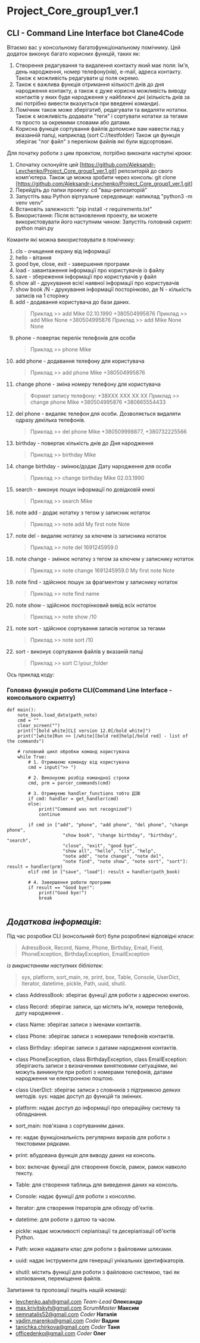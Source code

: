 # Project_Core_group1_ver.1

## CLI - Command Line Interface bot Clane4Code

Вітаємо вас у консольному багатофункціональному помічнику.
Цей додаток виконує багато корисних функцій, таких як:

1. Створення редагування та видалення контакту який має поля: Ім'я, день народження, номер телефону(нів), e-mail, адреса контакту. Також є можливість редагувати ці поля окремо.
2. Також є важлива функція отримання кількості днів до дня народження контакту, а також є дуже корисна можливість виводу контактів у яких буде народження у найближчі дні (кількість днів за які потрібно вивести вказується при введенні команди).
3. Помічник також може зберігатиб, редагувати та видаляти нотатки. Також є можливість додавати "теги" і сортувати нотатки за тегами та просто за окремими словами або датами.
4. Корисна функція сортування файлів допоможе вам навести лад у вказанній папці, наприклад (sort C://testfolder) Також ця функція зберігає "лог файл" з переліком файлів які були відсортовані.

Для початку роботи з цим проектом, потрібно виконати наступні кроки:

1. Спочатку склонуйте цей [https://github.com/Aleksandr-Levchenko/Project_Core_group1_ver.1.git] репозиторій до свого комп'ютера. Також це можна зробити через консоль: git clone [https://github.com/Aleksandr-Levchenko/Project_Core_group1_ver.1.git]
2. Перейдіть до папки проекту: cd "ваш-репозиторій"
3. Запустіть ваш Python віртуальне середовище: напиклад "python3 -m venv venv"
4. Встановіть залежності: "pip install -r requirements.txt"
5. Використання:
   Після встановлення проекту, ви можете використовувати його наступним чином:
   Запустіть головний скрипт:
   python main.py

Команти які можна використовувати в помічнику:

1. cls - очищення екрану від інформації
2. hello - вітання
3. good bye, close, exit - завершення програми
4. load - завантаження інформації про користувачів із файлу
5. save - збереження інформації про користувачів у файл
6. show all - друкування всієї наявної інформації про користувачів
7. show book /N - друкування інформації посторінково, де N - кількість записів на 1 сторінку
8. add - додавання користувача до бази даних.
   > Приклад >> add Mike 02.10.1990 +380504995876
   > Приклад >> add Mike None +380504995876
   > Приклад >> add Mike None None
9. phone - повертає перелік телефонів для особи
   > Приклад >> phone Mike
10. add phone - додавання телефону для користувача
    > Приклад >> add phone Mike +380504995876
11. change phone - зміна номеру телефону для користувача
    > Формат запису телефону: +38ХХХ ХХХ ХХ ХХ
    > Приклад >> change phone Mike +380504995876 +380665554433
12. del phone - видаляє телефон для особи. Дозволяється видаляти одразу декілька телефонів.
    > Приклад >> del phone Mike +380509998877, +380732225566
13. birthday - повертає кількість днів до Дня народження
    > Приклад >> birthday Mike
14. change birthday - змінює/додає Дату народження для особи
    > Приклад >> change birthday Mike 02.03.1990
15. search - виконує пошук інформації по довідковій книзі
    > Приклад >> search Mike
16. note add - додає нотатку з тегом у записник нотаток
    > Приклад >> note add My first note Note
17. note del - видаляє нотатку за ключем із записника нотаток
    > Приклад >> note del 1691245959.0
18. note change - змінює нотатку з тегом за ключем у записнику нотаток
    > Приклад >> note change 1691245959.0 My first note Note
19. note find - здійснює пошук за фрагментом у записнику нотаток
    > Приклад >> note find name
20. note show - здійснює посторінковий вивід всіх нотаток
    > Приклад >> note show /10
21. note sort - здійснює сортування записів нотаток за тегами
    > Приклад >> note sort /10
22. sort - виконує сортування файлів у вказаній папці
    > Приклад >> sort C:\\your_folder

Ось приклад коду:

### Головна функція роботи CLI(Command Line Interface - консольного скрипту)

```
def main():
    note_book.load_data(path_note)
    cmd = ""
    clear_screen("")
    print("[bold white]CLI version 12.0[/bold white]")
    print("[white]Run >> [/white][bold red]help[/bold red] - list of the commands")

    # головний цикл обробки команд користувача
    while True:
        # 1. Отримаємо команду від користувача
        cmd = input(">> ")

        # 2. Виконуємо розбір командної строки
        cmd, prm = parcer_commands(cmd)

        # 3. Отримуємо handler_functions тобто ДІЮ
        if cmd: handler = get_handler(cmd)
        else:
            print("Command was not recognized")
            continue

        if cmd in ["add", "phone", "add phone", "del phone", "change phone",
                     "show book", "change birthday", "birthday", "search",
                     "close", "exit", "good bye",
                     "show all", "hello", "cls", "help",
                     "note add", "note change", "note del",
                     "note find", "note show", "note sort", "sort"]: result = handler(prm)
        elif cmd in ["save", "load"]: result = handler(path_book)

        # 4. Завершення роботи програми
        if result == "Good bye!":
            print("Good bye!")
            break


```

## _Додаткова інформація_:

Під час розробки CLI (консольний бот) були розроблені відповідні класи:

> AdressBook, Record, Name, Phone, Birthday, Email, Field, PhoneException, BirthdayException, EmailException

_із викристанням наступних бібліотек_:

> sys, platform, sort_main, re, print, box, Table, Console, UserDict, Iterator, datetime, pickle, Path, uuid, shutil.

- class AddressBook: зберігає функції для роботи з адресною книгою.
- class Record: зберігає записи, що містять ім'я, номери телефонів, дату народження .
- class Name: зберігає записи з іменами контактів.
- class Phone: зберігає записи з номерами телефонів контактів.
- class Birthday: зберігає записи з датами народження контактів.
- class PhoneException, class BirthdayException, class EmailException: зберігають записи з визначеними винятковими ситуаціями, які можуть виникнути при роботі з номерами телефонів, датами народження чи електронною поштою.
- class UserDict: зберігає записи з словників з підтримкою деяких методів. sys: надає доступ до функцій та змінних.
- platform: надає доступ до інформації про операційну систему та обладнання.
- sort_main: пов'язана з сортуванням даних.

- re: надає функціональність регулярних виразів для роботи з текстовими рядками.

- print: вбудована функція для виводу даних на консоль.

- box: включає функції для створення боксів, рамок, рамок навколо тексту.

- Table: для створення таблиць для виведення даних на консоль.

- Console: надає функції для роботи з консоллю.

- Iterator: для створення ітераторів для обходу об'єктів.

- datetime: для роботи з датою та часом.

- pickle: надає можливості серіалізації та десеріалізації об'єктів Python.

- Path: може надавати клас для роботи з файловими шляхами.

- uuid: надає інструменти для генерації унікальних ідентифікаторів.

- shutil: містить функції для роботи з файловою системою, такі як копіювання, переміщення файлів.

Запитання та пропозиції пишіть нашій команді:

- levchenko.aah@gmail.com _Team-Lead_ **Олександр**
- max.krivitskyh@gmail.com _ScrumMaster_ **Максим**
- semnatalis52@gmail.com _Coder_ **Наталія**
- vadim.marenko@gmail.com _Coder_ **Вадим**
- tanichka.chirkova@gmail.com _Coder_ **Таня**
- officedenko@gmail.com _Coder_ **Олег**
